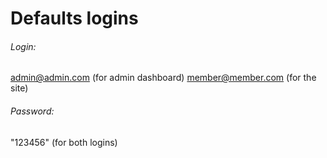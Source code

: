 # Defaults logins

###### Login:
admin@admin.com (for admin dashboard)
member@member.com (for the site)

###### Password:
"123456" (for both logins)